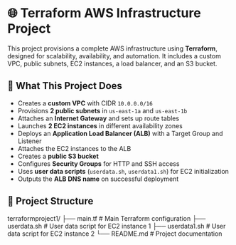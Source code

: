 # 🌐 Terraform AWS Infrastructure Project

This project provisions a complete AWS infrastructure using **Terraform**, designed for scalability, availability, and automation. It includes a custom VPC, public subnets, EC2 instances, a load balancer, and an S3 bucket.

## 🚀 What This Project Does

- Creates a **custom VPC** with CIDR `10.0.0.0/16`
- Provisions **2 public subnets** in `us-east-1a` and `us-east-1b`
- Attaches an **Internet Gateway** and sets up route tables
- Launches **2 EC2 instances** in different availability zones
- Deploys an **Application Load Balancer (ALB)** with a Target Group and Listener
- Attaches the EC2 instances to the ALB
- Creates a **public S3 bucket**
- Configures **Security Groups** for HTTP and SSH access
- Uses **user data scripts** (`userdata.sh`, `userdata1.sh`) for EC2 initialization
- Outputs the **ALB DNS name** on successful deployment

## 📁 Project Structure

terraformproject1/
├── main.tf # Main Terraform configuration
├── userdata.sh # User data script for EC2 instance 1
├── userdata1.sh # User data script for EC2 instance 2
└── README.md # Project documentation

